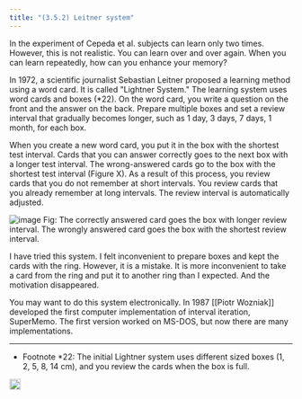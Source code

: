 ```yaml
---
title: "(3.5.2) Leitner system"
---
```


In the experiment of Cepeda et al. subjects can learn only two times. However, this is not realistic. You can learn over and over again. When you can learn repeatedly, how can you enhance your memory?

In 1972, a scientific journalist Sebastian Leitner proposed a learning method using a word card. It is called "Lightner System." The learning system uses word cards and boxes (*22). On the word card, you write a question on the front and the answer on the back. Prepare multiple boxes and set a review interval that gradually becomes longer, such as 1 day, 3 days, 7 days, 1 month, for each box.

When you create a new word card, you put it in the box with the shortest test interval. Cards that you can answer correctly goes to the next box with a longer test interval. The wrong-answered cards go to the box with the shortest test interval (Figure X). As a result of this process, you review cards that you do not remember at short intervals. You review cards that you already remember at long intervals. The review interval is automatically adjusted.

![image](https://gyazo.com/b72b011d3a1e1c61c02534ba6d1a8f3a/thumb/1000)
Fig: The correctly answered card goes the box with longer review interval. The wrongly answered card goes the box with the shortest review interval.

I have tried this system. I felt inconvenient to prepare boxes and kept the cards with the ring. However, it is a mistake. It is more inconvenient to take a card from the ring and put it to another ring than I expected. And the motivation disappeared.

You may want to do this system electronically. In 1987 [[Piotr Wozniak]] developed the first computer implementation of interval iteration, SuperMemo. The first version worked on MS-DOS, but now there are many implementations.

---
- Footnote *22: The initial Lightner system uses different sized boxes (1, 2, 5, 8, 14 cm), and you review the cards when the box is full.

<img src='https://scrapbox.io/api/pages/nishio-en/en/icon' alt='en.icon' height="19.5"/>